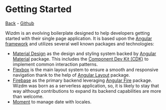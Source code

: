 # Getting Started

<!-- toc: toc.json -->

[Back](back) - [Github](https://github.com/wizdmio/wizdm/tree/master)

Wizdm is an evolving boilerplate designed to help developers getting started with their single page application. It is based upon the [Angular framework](https://angular.io) and utilizes several well known packages and technologies:

* [Material Design](https://material.io) as the design and styling system backed by [Angular Material](https://material.angular.io) package. This includes the [Component Dev Kit (CDK)](https://material.angular.io/cdk) to implement common interaction patterns.
* [Flexbox](https://css-tricks.com/snippets/css/a-guide-to-flexbox/) is the main layout system to ensure a smooth and responsive navigation thank to the help of [Angular Layout](https://github.com/angular/flex-layout/wiki) package.
* [Firebase](https://firebase.google.com) as the primary backend leveraging [Angular Fire](https://github.com/angular/angularfire) package. Wizdm was born as a serverless application, so, it is likely to stay that way althougt contributions to expand its backend capabilities are more than welcome.
* [Moment](https://momentjs.com) to manage date with locales.

